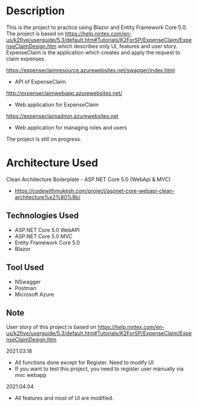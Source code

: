 # Description
This is the project to practice using Blazor and Entity Framework Core 5.0. The project is based on https://help.nintex.com/en-us/k2five/userguide/5.3/default.htm#Tutorials/K2ForSP/ExpenseClaim/ExpenseClaimDesign.htm which describes only UI, features and user story.
ExpenseClaim is the application which creates and apply the request to claim expenses.

https://expenseclaimresource.azurewebsites.net/swagger/index.html
- API of ExpenseClaim

http://expenseclaimwebapp.azurewebsites.net/
- Web application for ExpenseClaim

https://expenseclaimadmin.azurewebsites.net
- Web application for managing roles and users

The project is still on progress.

# Architecture Used
Clean Architecture Boilerplate - ASP.NET Core 5.0 (WebApi & MVC)
- https://codewithmukesh.com/project/aspnet-core-webapi-clean-architecture%e2%80%8b/

## Technologies Used
- ASP.NET Core 5.0 WebAPI
- ASP.NET Core 5.0 MVC
- Entity Framework Core 5.0
- Blazor

## Tool Used
- NSwagger
- Postman
- Microsoft Azure

## Note
User story of this project is based on https://help.nintex.com/en-us/k2five/userguide/5.3/default.htm#Tutorials/K2ForSP/ExpenseClaim/ExpenseClaimDesign.htm

2021.03.18
- All functions done except for Register. Need to modify UI
- If you want to test this project, you need to register user manually via mvc webapp

2021.04.04
- All features and most of UI are modified.
